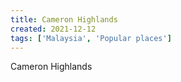 ```yaml
---
title: Cameron Highlands 
created: 2021-12-12
tags: ['Malaysia', 'Popular places']
---
```


Cameron Highlands 
